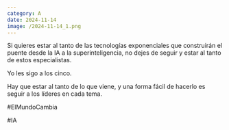 ```yaml
--- 
category: A 
date: 2024-11-14 
image: /2024-11-14_1.png 
--- 
```


Si quieres estar al tanto de las tecnologías exponenciales que construirán el puente desde la IA a la superinteligencia, no dejes de seguir y estar al tanto de estos especialistas. 

Yo les sigo a los cinco.

Hay que estar al tanto de lo que viene, y una forma fácil de hacerlo es seguir a los líderes en cada tema.

#ElMundoCambia

#IA